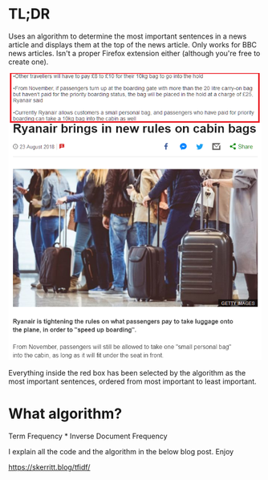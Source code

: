 # TL;DR

Uses an algorithm to determine the most important sentences in a news article and displays them at the top of the news article. Only works for BBC news articles. Isn't a proper Firefox extension either (although you're free to create one).

![img](tldr.png)

Everything inside the red box has been selected by the algorithm as the most important sentences, ordered from most important to least important.

# What algorithm?

Term Frequency * Inverse Document Frequency

I explain all the code and the algorithm in the below blog post. Enjoy 

https://skerritt.blog/tfidf/
